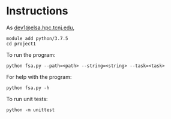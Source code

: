# Instructions

As dev1@elsa.hpc.tcnj.edu,
```
module add python/3.7.5
cd project1
```

To run the program:
```
python fsa.py --path=<path> --string=<string> --task=<task>
```

For help with the program:
```
python fsa.py -h
```

To run unit tests:
```
python -m unittest
```
